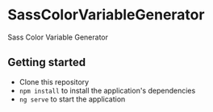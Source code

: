 # SassColorVariableGenerator
Sass Color Variable Generator

## Getting started

- Clone this repository
- `npm install` to install the application's dependencies
- `ng serve` to start the application